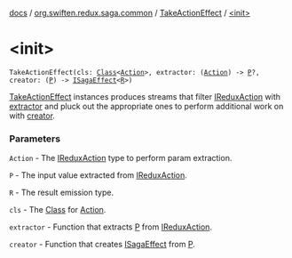 [docs](../../index.md) / [org.swiften.redux.saga.common](../index.md) / [TakeActionEffect](index.md) / [&lt;init&gt;](./-init-.md)

# &lt;init&gt;

`TakeActionEffect(cls: `[`Class`](http://docs.oracle.com/javase/6/docs/api/java/lang/Class.html)`<`[`Action`](index.md#Action)`>, extractor: (`[`Action`](index.md#Action)`) -> `[`P`](index.md#P)`?, creator: (`[`P`](index.md#P)`) -> `[`ISagaEffect`](../-i-saga-effect.md)`<`[`R`](index.md#R)`>)`

[TakeActionEffect](index.md) instances produces streams that filter [IReduxAction](../../org.swiften.redux.core/-i-redux-action.md) with [extractor](extractor.md) and pluck out
the appropriate ones to perform additional work on with [creator](creator.md).

### Parameters

`Action` - The [IReduxAction](../../org.swiften.redux.core/-i-redux-action.md) type to perform param extraction.

`P` - The input value extracted from [IReduxAction](../../org.swiften.redux.core/-i-redux-action.md).

`R` - The result emission type.

`cls` - The [Class](http://docs.oracle.com/javase/6/docs/api/java/lang/Class.html) for [Action](index.md#Action).

`extractor` - Function that extracts [P](index.md#P) from [IReduxAction](../../org.swiften.redux.core/-i-redux-action.md).

`creator` - Function that creates [ISagaEffect](../-i-saga-effect.md) from [P](index.md#P).